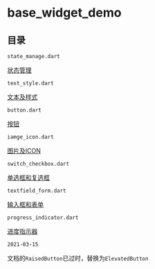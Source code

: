 # base_widget_demo

## 目录

`state_manage.dart`

[状态管理](https://book.flutterchina.club/chapter3/state_manage.html)

`text_style.dart`

[文本及样式](https://book.flutterchina.club/chapter3/text.html)

`button.dart`

[按钮](https://book.flutterchina.club/chapter3/buttons.html)

`iamge_icon.dart`

[图片及ICON](https://book.flutterchina.club/chapter3/img_and_icon.html)

`switch_checkbox.dart`

[单选框和复选框](https://book.flutterchina.club/chapter3/radio_and_checkbox.html)

`textfield_form.dart`

[输入框和表单](https://book.flutterchina.club/chapter3/input_and_form.html)

`progress_indicator.dart`

[进度指示器](https://book.flutterchina.club/chapter3/progress.html)



`2021-03-15`

文档的`RaisedButton`已过时，替换为`ElevatedButton`
